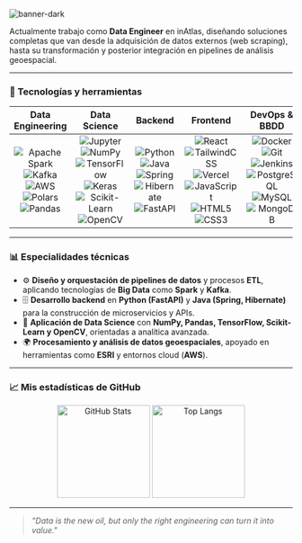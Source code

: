 ![banner-dark](https://github.com/user-attachments/assets/74214136-2dca-472d-9d58-67a9a528d00f)

Actualmente trabajo como **Data Engineer** en inAtlas, diseñando soluciones completas que van desde la adquisición de datos externos (web scraping), hasta su transformación y posterior integración en pipelines de análisis geoespacial.

---

### 🚀 Tecnologías y herramientas

<div align="center">

| **Data Engineering** | **Data Science** | **Backend** | **Frontend** | **DevOps & BBDD** |
|-----------------------|------------------------|-------------|--------------|-------------------|
| <div align="center">![Apache Spark](https://img.shields.io/badge/Apache%20Spark-E25A1C?logo=apachespark&logoColor=white) ![Kafka](https://img.shields.io/badge/Apache%20Kafka-231F20?logo=apachekafka&logoColor=white) ![AWS](https://img.shields.io/badge/AWS-232F3E?logo=amazon-aws&logoColor=white) ![Polars](https://img.shields.io/badge/Polars-4B0082?logo=polars&logoColor=white) ![Pandas](https://img.shields.io/badge/Pandas-150458?logo=pandas&logoColor=white)</div> | <div align="center">![Jupyter](https://img.shields.io/badge/Jupyter-F37626?logo=jupyter&logoColor=white) ![NumPy](https://img.shields.io/badge/NumPy-013243?logo=numpy&logoColor=white) ![TensorFlow](https://img.shields.io/badge/TensorFlow-FF6F00?logo=tensorflow&logoColor=white) ![Keras](https://img.shields.io/badge/Keras-D00000?logo=keras&logoColor=white) ![Scikit-Learn](https://img.shields.io/badge/Scikit--Learn-F7931E?logo=scikit-learn&logoColor=white) ![OpenCV](https://img.shields.io/badge/OpenCV-5C3EE8?logo=opencv&logoColor=white)</div> | <div align="center">![Python](https://img.shields.io/badge/Python-3776AB?logo=python&logoColor=white) ![Java](https://img.shields.io/badge/Java-orange?style=flat&logo=openjdk) ![Spring](https://img.shields.io/badge/Spring-6DB33F?logo=spring&logoColor=white) ![Hibernate](https://img.shields.io/badge/Hibernate-59666C?logo=hibernate&logoColor=white) ![FastAPI](https://img.shields.io/badge/FastAPI-009688?logo=fastapi&logoColor=white)</div> | <div align="center">![React](https://img.shields.io/badge/React-61DAFB?logo=react&logoColor=black) ![TailwindCSS](https://img.shields.io/badge/Tailwind-38B2AC?logo=tailwind-css&logoColor=white) ![Vercel](https://img.shields.io/badge/Vercel-000000?logo=vercel&logoColor=white) ![JavaScript](https://img.shields.io/badge/JavaScript-F7DF1E?logo=javascript&logoColor=black) ![HTML5](https://img.shields.io/badge/HTML5-E34F26?logo=html5&logoColor=white) ![CSS3](https://img.shields.io/badge/CSS3-1572B6?logo=css3&logoColor=white)</div> | <div align="center">![Docker](https://img.shields.io/badge/Docker-2496ED?logo=docker&logoColor=white) ![Git](https://img.shields.io/badge/Git-F05032?logo=git&logoColor=white) ![Jenkins](https://img.shields.io/badge/Jenkins-D24939?logo=jenkins&logoColor=white) ![PostgreSQL](https://img.shields.io/badge/PostgreSQL-4169E1?logo=postgresql&logoColor=white) ![MySQL](https://img.shields.io/badge/MySQL-4479A1?logo=mysql&logoColor=white) ![MongoDB](https://img.shields.io/badge/MongoDB-47A248?logo=mongodb&logoColor=white)</div> |

</div>

---

### 📊 Especialidades técnicas
- ⚙️ **Diseño y orquestación de pipelines de datos** y procesos **ETL**, aplicando tecnologías de **Big Data** como **Spark** y **Kafka**.  
- 🗄 **Desarrollo backend** en **Python (FastAPI)** y **Java (Spring, Hibernate)** para la construcción de microservicios y APIs.  
- 🧠 **Aplicación de Data Science** con **NumPy, Pandas, TensorFlow, Scikit-Learn y OpenCV**, orientadas a analítica avanzada.  
- 🌍 **Procesamiento y análisis de datos geoespaciales**, apoyado en herramientas como **ESRI** y entornos cloud (**AWS**). 

---

### 📈 Mis estadísticas de GitHub
<div align="center">
  <img height="165" src="https://github-readme-stats.vercel.app/api?username=THIONG&rank_icon=github&hide_title=true&hide_border=true&show_icons=true&bg_color=000000&title_color=ffffff&text_color=ffffff&icon_color=ffffff" alt="GitHub Stats" />
  <img height="165" src="https://github-readme-stats.vercel.app/api/top-langs/?username=THIONG&hide_border=true&layout=compact&bg_color=000000&title_color=ffffff&text_color=ffffff" alt="Top Langs" />
</div>

---

> *"Data is the new oil, but only the right engineering can turn it into value."*
